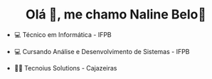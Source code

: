 <!--
**Nahline/Nahline** is a ✨ _special_ ✨ repository because its `README.md` (this file) appears on your GitHub profile.

Here are some ideas to get you started:

- 🔭 I’m currently working on ...
- 🌱 I’m currently learning ...
- 👯 I’m looking to collaborate on ...
- 🤔 I’m looking for help with ...
- 💬 Ask me about ...
- 📫 How to reach me: ...
- 😄 Pronouns: ...
- ⚡ Fun fact: ...
-->
<h1 align="center">Olá 👋, me chamo Naline Belo🎈</h1>

- 💻 Técnico em Informática - IFPB

- 💻 Cursando Análise e Desenvolvimento de Sistemas - IFPB

- 👨‍💻 Tecnoius Solutions - Cajazeiras
